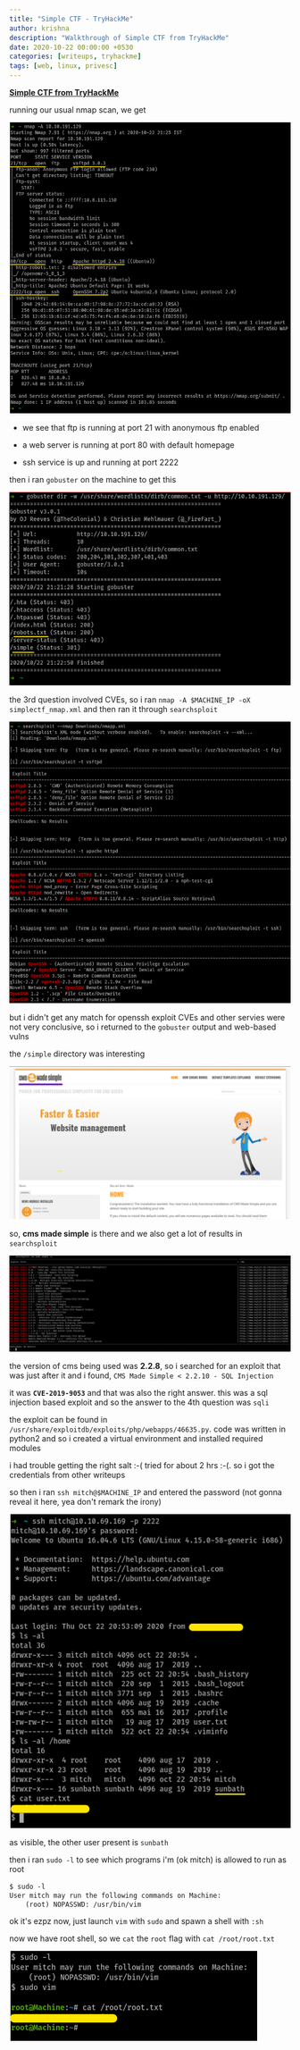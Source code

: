```yaml
---
title: "Simple CTF - TryHackMe"
author: krishna
description: "Walkthrough of Simple CTF from TryHackMe"
date: 2020-10-22 00:00:00 +0530
categories: [writeups, tryhackme]
tags: [web, linux, privesc]
---
```


**[Simple CTF from TryHackMe](https://tryhackme.com/room/easyctf)**

running our usual nmap scan, we get

![nmap scan](/assets/thm/simplectf/simplectf1.png)

* we see that ftp is running at port 21 with anonymous ftp enabled

* a web server is running at port 80 with default homepage

* ssh service is up and running at port 2222

then i ran `gobuster` on the machine to get this

![gobuster scan](/assets/thm/simplectf/simplectf2.png)

the 3rd question involved CVEs, so i ran `nmap -A $MACHINE_IP -oX simplectf_nmap.xml` and then ran it through `searchsploit`

![searchsploitXnmap](/assets/thm/simplectf/simplectf3.png)

but i didn't get any match for openssh exploit CVEs and other servies were not very conclusive, so i returned to the `gobuster` output and web-based vulns

the `/simple` directory was interesting

![cms made v simple for me](/assets/thm/simplectf/simplectf4.png)

so, **cms made simple** is there and we also get a lot of results in `searchsploit`

![cms made simple X searchsploit](/assets/thm/simplectf/simplectf5.png)

the version of cms being used was **2.2.8**, so i searched for an exploit that was just after it and i found, `CMS Made Simple < 2.2.10 - SQL Injection`

it was **`CVE-2019-9053`** and that was also the right answer. this was a sql injection based exploit and so the answer to the 4th question was `sqli`

the exploit can be found in `/usr/share/exploitdb/exploits/php/webapps/46635.py`. code was written in python2 and so i created a virtual environment and installed required modules

i had trouble getting the right salt :-( tried for about 2 hrs :-(. so i got the credentials from other writeups

so then i ran `ssh mitch@$MACHINE_IP` and entered the password (not gonna reveal it here, yea don't remark the irony)

![sshed in and user flag](/assets/thm/simplectf/simplectf6.png)

as visible, the other user present is `sunbath`

then i ran `sudo -l` to see which programs i'm (ok mitch) is allowed to run as root

```terminal
$ sudo -l
User mitch may run the following commands on Machine:
    (root) NOPASSWD: /usr/bin/vim
```

ok it's ezpz now, just launch `vim` with `sudo` and spawn a shell with `:sh`

now we have root shell, so we `cat` the `root` flag with `cat /root/root.txt`

![ez privesc and root flag](/assets/thm/simplectf/simplectf7.png)
